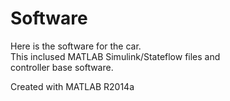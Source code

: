 # Software

Here is the software for the car.  
This inclused MATLAB Simulink/Stateflow files and  
controller base software.

Created with MATLAB R2014a
